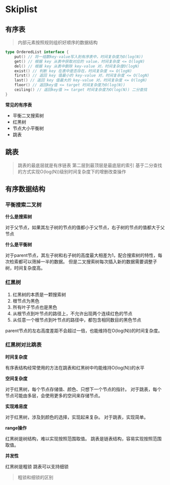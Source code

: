 # Skiplist

## 有序表

> 内部元素按照规则组织好顺序的数据结构

```go
type OrderedList interface {
    put() // 将一组数key-value写入到有序表中，时间复杂度为O(log(N))
    get() // 根据 key 从表中获取对应的 value，时间复杂度 <= O(logN)
    del() // 根据 key 从表中删除 key-value 对，时间复杂度O(logN)
    exist() // 判断 key 在表中是否存在，时间复杂度 <= O(logN)
    first() // 返回 key 值最小的 key-value 对，时间复杂度 <= O(logN)
    last() // 返回 key 值最大的 key-value 对，时间复杂度 <= O(logN)
    floor() // 返回key值 <= target 时间复杂度为O(log(N))
    ceiling() // 返回key值 >= target 时间复杂度为O(log(N)) 二分查找
}
```

**常见的有序表**

+ 平衡二叉搜索树
+ 红黑树
+ 节点大小平衡树 
+ 跳表

## 跳表

> 跳表的最底层就是有序链表
> 第二层到最顶层是最底层的索引
> 基于二分查找的方式实现O(log(N))级别时间复杂度下的增删改查操作

## 有序数据结构

### 平衡搜索二叉树

**什么是搜索树**

对于父节点，如果其左子树的节点的值都小于父节点，右子树的节点的值都大于父节点

**什么是平衡树**

对于parent节点，其左子树和右子树的高度最大相差为1，配合搜索树的特性，每次检索都可以筛掉一半的数据。
但是二叉搜索树每次插入新的数据需要调整子树，时间复杂度高。

### 红黑树

1. 红黑树的本质是一颗搜索树
2. 根节点为黑色
3. 所有叶子节点也是黑色
4. 从根节点到叶节点的路径上，不允许出现两个连续红色的节点
5. 从任意一个根节点到叶节点的路径中，都包含相同数目的黑色节点

parent节点的左右高度差距不会超过一倍，也能维持在O(log(N))的时间复杂度。

### 红黑树对比跳表

**时间复杂度**

有序表结构经常使用的方法在跳表和红黑树中均能维持O(log(N))的水平

**空间复杂度**

对于红黑树，每个节点存储值、颜色、只想下一个节点的指针。
对于跳表，每个节点可能由多层，会使用更多的空间来存储节点。

**实现难易度**

对于红黑树，涉及到颜色的选择，实现起来复杂。
对于跳表，实现简单。

**range操作**

红黑树是树结构，难以实现按照范围取值。
跳表是链表结构，容易实现按照范围取值。

**并发性**

红黑树是粗锁
跳表可以支持细锁

> 粗锁和细锁的区别

